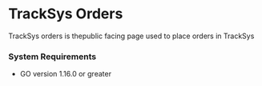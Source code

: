 # TrackSys Orders

TrackSys orders is thepublic facing page used to place orders in TrackSys


### System Requirements
* GO version 1.16.0 or greater


